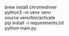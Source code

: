 brew install chromedriver <br/>
python3 -m venv venv<br/>
source venv/bin/activate<br/>
pip install -r requirements.txt<br/>
python main.py